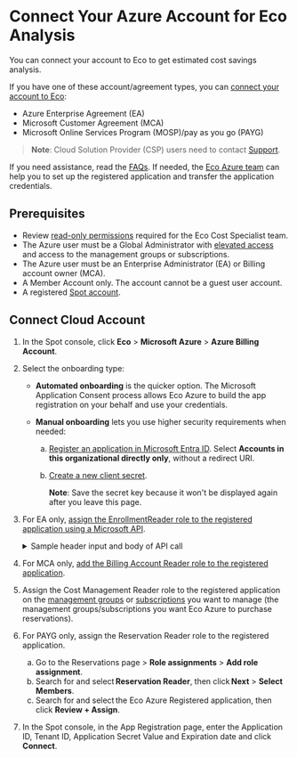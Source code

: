 # Connect Your Azure Account for Eco Analysis

You can connect your account to Eco to get estimated cost savings analysis.

If you have one of these account/agreement types, you can [connect your account to Eco](eco/getting-started/connect-azure-account?id=prerequisites):

* Azure Enterprise Agreement (EA)
* Microsoft Customer Agreement (MCA)
* Microsoft Online Services Program (MOSP)/pay as you go (PAYG)

> **Note**: Cloud Solution Provider (CSP) users need to contact [Support](https://spot.io/contact/).

If you need assistance, read the [FAQs](https://docs.spot.io/faqs/faqs-finops). If needed, the [Eco Azure team](https://spot.io/contact/) can help you to set up the registered application and transfer the application credentials.

## Prerequisites

- Review [read-only permissions](eco/azure-tutorials/access-roles-read-only) required for the Eco Cost Specialist team.
- The Azure user must be a Global Administrator with [elevated access](https://learn.microsoft.com/en-us/azure/role-based-access-control/elevate-access-global-admin#elevate-access-for-a-global-administrator) and access to the management groups or subscriptions.
- The Azure user must be an Enterprise Administrator (EA) or Billing account owner (MCA).
- A Member Account only. The account cannot be a guest user account.
- A registered [Spot account](https://console.spotinst.com/spt/auth/signUp).

## Connect Cloud Account 

1. In the Spot console, click **Eco** > **Microsoft Azure** > **Azure Billing Account**.
2. Select the onboarding type:

    * **Automated onboarding** is the quicker option. The Microsoft Application Consent process allows Eco Azure to build the app registration on your behalf and use your credentials.
    * **Manual onboarding** lets you use higher security requirements when needed:

      <ol style="list-style-type: lower-alpha;">
      <li><a href="https://learn.microsoft.com/en-us/entra/identity-platform/quickstart-register-app?tabs=certificate%2Cexpose-a-web-api" target="_blank" rel="nopopener">Register an application in Microsoft Entra ID</a>. Select <b>Accounts in this organizational directly only</b>, without a redirect URI.</li>
      <li><p><a href="https://learn.microsoft.com/en-us/entra/identity-platform/quickstart-register-app?tabs=client-secret%2Cexpose-a-web-api#add-credentials" target="_blank" rel="nopopener">Create a new client secret</a>.</p>
      <p><b>Note</b>: Save the secret key because it won't be displayed again after you leave this page.</p></li>
       </ol>

3. For EA only, [assign the EnrollmentReader role to the registered application using a Microsoft API](https://learn.microsoft.com/en-us/azure/cost-management-billing/manage/assign-roles-azure-service-principals#assign-enrollment-account-role-permission-to-the-spn).

   <details>
    <summary markdown="span">Sample header input and body of API call</summary>

     ```
     Header Inputs: 
     billingAccountName: <enrollment id> 
     billingRoleAssignmentName: <A unique GUID you [generate](https://learn.microsoft.com/en-us/powershell/module/microsoft.powershell.utility/new-guid)>
     Example of body for API call: 
     { 
     "properties": { 
     "roleDefinitionId": "/providers/Microsoft.Billing/billingAccounts/<insert enrollment number>/billingRoleDefinitions/24f8edb6-1668-4659-b5e2-40bb5f3a7d7e", 
     "principalTenantId": "<insert Tenant ID>", 
     "principalId": "<insert Object Id of the service principle>"        
     } 
     } 
     ```

 </details>

4. For MCA only, [add the Billing Account Reader role to the registered application](https://learn.microsoft.com/en-us/azure/cost-management-billing/manage/understand-mca-roles#manage-billing-roles-in-the-azure-portal).

5. Assign the Cost Management Reader role to the registered application on the [management groups](https://learn.microsoft.com/en-us/azure/cost-management-billing/costs/assign-access-acm-data#assign-management-group-scope-access) or [subscriptions](https://learn.microsoft.com/en-us/azure/cost-management-billing/costs/assign-access-acm-data#assign-subscription-scope-access) you want to manage (the management groups/subscriptions you want Eco Azure to purchase reservations).

6. For PAYG only, assign the Reservation Reader role to the registered application.
    <ol style="list-style-type: lower-alpha;">
    <li>Go to the Reservations page > <b>Role assignments</b> > <b>Add role assignment</b>. </li>
    <li>Search for and select <b>Reservation Reader</b>, then click <b>Next</b> > <b>Select Members</b>.</li>
    <li>Search for and select the Eco Azure Registered application, then click <b>Review + Assign</b>.</li>
      </ol>

7. In the Spot console, in the App Registration page, enter the Application ID, Tenant ID, Application Secret Value and Expiration date and click **Connect**. 
